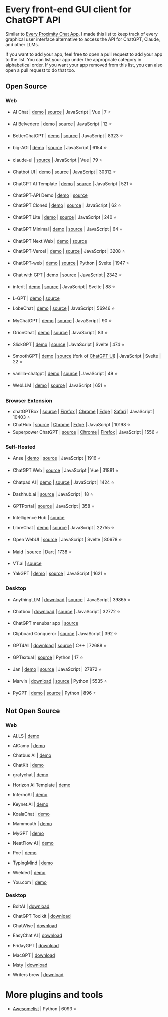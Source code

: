 # Every front-end GUI client for ChatGPT API

Similar to [Every Proximity Chat App](https://github.com/billmei/every-proximity-chat-app), I made this list to keep track of every graphical user interface alternative to access the API for ChatGPT, Claude, and other LLMs.

If you want to add your app, feel free to open a pull request to add your app to the list. You can list your app under the appropriate category in alphabetical order. If you want your app removed from this list, you can also open a pull request to do that too.

## Open Source

### Web
- AI Chat | [demo](https://aichat.ksdev.pl) | [source](https://github.com/ksdev-pl/ai-chat) | JavaScript | Vue | 7 ⭐
- AI Belvedere | [demo](https://ai-belvedere-demo.alergant.us) | [source](https://github.com/DmitriyAlergant-T1A/ai-belvedere/) | JavaScript | 12 ⭐
- BetterChatGPT | [demo](https://bettergpt.chat/) | [source](https://github.com/ztjhz/BetterChatGPT) | JavaScript | 8323 ⭐
- big-AGI | [demo](https://big-agi.com) | [source](https://github.com/enricoros/big-agi) | JavaScript | 6154 ⭐
- claude-ui | [source](https://github.com/chihebnabil/claude-ui) | JavaScript | Vue | 79 ⭐
- Chatbot UI | [demo](https://www.chatbotui.com/) | [source](https://github.com/mckaywrigley/chatbot-ui) | JavaScript | 30312 ⭐
- ChatGPT AI Template | [demo](https://horizon-ui.com/chatgpt-ai-template/) | [source](https://github.com/horizon-ui/chatgpt-ai-template) | JavaScript | 521 ⭐
- ChatGPT-API Demo | [demo](https://chatgpt.ddiu.me/) | [source](https://github.com/ddiu8081/chatgpt-demo)

- ChatGPT Cloned | [demo](https://chat-gpt-cloned.netlify.app/) | [source](https://github.com/PrasadBroo/ChatGPT) | JavaScript | 62 ⭐
- ChatGPT Lite | [demo](https://gptlite.vercel.app) | [source](https://github.com/blrchen/chatgpt-lite) | JavaScript | 240 ⭐
- ChatGPT Minimal | [demo](https://chatgpt-minimal.vercel.app) | [source](https://github.com/blrchen/chatgpt-minimal) | JavaScript | 64 ⭐
- ChatGPT Next Web | [demo](https://app.nextchat.dev/) | [source](https://github.com/ChatGPTNextWeb/ChatGPT-Next-Web)

- ChatGPT-Vercel | [demo](https://www.chatsverse.xyz/) | [source](https://github.com/ourongxing/chatgpt-vercel) | JavaScript | 3208 ⭐
- ChatGPT-web | [demo](https://niek.github.io/chatgpt-web/) | [source](https://github.com/Niek/chatgpt-web) | Python | Svelte | 1947 ⭐
- Chat with GPT | [demo](https://www.chatwithgpt.ai/) | [source](https://github.com/cogentapps/chat-with-gpt) | JavaScript | 2342 ⭐
- inferit | [demo](https://inferit.index.garden/) | [source](https://github.com/devidw/inferit) | JavaScript | Svelte | 88 ⭐
- L-GPT | [demo](https://le-ai.app/) | [source](https://github.com/Peek-A-Booo/L-GPT)

- LobeChat | [demo](https://lobechat.com/) | [source](https://github.com/lobehub/lobe-chat) | JavaScript | 56946 ⭐
- MyChatGPT | [demo](https://my-chat-gpt-lake.vercel.app/) | [source](https://github.com/Loeffeldude/my-chat-gpt) | JavaScript | 90 ⭐
- OrionChat | [demo](https://eliaspereirah.github.io/OrionChat) | [source](https://github.com/EliasPereirah/OrionChat) | JavaScript | 83 ⭐
- SlickGPT | [demo](https://slickgpt.vercel.app) | [source](https://github.com/ShipBit/slickgpt) | JavaScript | Svelte | 474 ⭐
- SmoothGPT | [demo](https://smoothgpt.app) | [source](https://github.com/agambon/SmoothGPT) (fork of [ChatGPT UI](https://github.com/patrikzudel/PatrikZeros-ChatGPT-API-UI)) | JavaScript | Svelte | 22 ⭐
- vanilla-chatgpt | [demo](https://raw.githack.com/casualwriter/vanilla-chatgpt/main/source/index.html) | [source](https://github.com/casualwriter/vanilla-chatgpt) | JavaScript | 49 ⭐
- WebLLM | [demo](https://chat.webllm.ai/) | [source](https://github.com/mlc-ai/web-llm-chat) | JavaScript | 651 ⭐

### Browser Extension
- chatGPTBox | [source](https://github.com/josStorer/chatGPTBox)  | [Firefox](https://addons.mozilla.org/firefox/addon/chatgptbox/) | [Chrome](https://chrome.google.com/webstore/detail/chatgptbox/eobbhoofkanlmddnplfhnmkfbnlhpbbo) | [Edge](https://microsoftedge.microsoft.com/addons/detail/fission-chatbox-best/enjmfilpkbbabhgeoadmdpjjpnahkogf) | [Safari](https://apps.apple.com/app/fission-chatbox/id6446611121) | JavaScript | 10403 ⭐
- ChatHub | [source](https://github.com/chathub-dev/chathub/) | [Chrome](https://chrome.google.com/webstore/detail/chathub-all-in-one-chatbo/iaakpnchhognanibcahlpcplchdfmgma?utm_source=every-chat-gpt-gui) | [Edge](https://microsoftedge.microsoft.com/addons/detail/chathub-allinone-chat/kdlmggoacmfoombiokflpeompajfljga?utm_source=every-chat-gpt-gui) | JavaScript | 10198 ⭐
- Superpower ChatGPT | [source](https://github.com/saeedezzati/superpower-chatgpt) | [Chrome](https://chrome.google.com/webstore/detail/superpower-chatgpt/amhmeenmapldpjdedekalnfifgnpfnkc) | [Firefox](https://addons.mozilla.org/en-US/firefox/addon/superpower-chatgpt/) | JavaScript | 1556 ⭐

### Self-Hosted
- Anse | [demo](https://anse.app) | [source](https://github.com/anse-app/anse) | JavaScript | 1916 ⭐
- ChatGPT Web | [source](https://github.com/Chanzhaoyu/chatgpt-web) | JavaScript | Vue | 31881 ⭐
- Chatpad AI | [demo](https://chatpad.ai) | [source](https://github.com/deiucanta/chatpad) | JavaScript | 1424 ⭐
- Dashhub.ai | [source](https://github.com/DashHub-ai/DashHub) | JavaScript | 18 ⭐
- GPTPortal | [source](https://github.com/Zaki-1052/GPTPortal) | JavaScript | 358 ⭐
- Intelligence Hub | [source](https://github.com/streaver91/intelligence-hub)

- LibreChat | [demo](https://librechat-librechat.hf.space/login) | [source](https://github.com/danny-avila/LibreChat) | JavaScript | 22755 ⭐
- Open WebUI | [source](https://github.com/open-webui/open-webui) | JavaScript | Svelte | 80678 ⭐
- Maid | [source](https://github.com/Mobile-Artificial-Intelligence/maid) | Dart | 1738 ⭐
- VT.ai | [source](https://github.com/vinhnx/vt.ai)

- YakGPT | [demo](https://yakgpt.vercel.app) | [source](https://github.com/yakGPT/yakGPT) | JavaScript | 1621 ⭐

### Desktop
- AnythingLLM | [download](https://github.com/Mintplex-Labs/anything-llm) | [source](https://github.com/Mintplex-Labs/anything-llm) | JavaScript | 39865 ⭐
- Chatbox | [download](https://web.chatboxai.app/) | [source](https://github.com/Bin-Huang/chatbox) | JavaScript | 32772 ⭐
- ChatGPT menubar app | [source](https://github.com/sw-yx/chatgpt-mac)

- Clipboard Conqueror | [source](https://github.com/aseichter2007/ClipboardConqueror) | JavaScript | 392 ⭐
- GPT4All | [download](https://www.nomic.ai/gpt4all) | [source](https://github.com/nomic-ai/gpt4all) | C++ | 72688 ⭐
- GPTextual | [source](https://github.com/stefankirchfeld/gptextual) | Python | 17 ⭐
- Jan | [demo](https://jan.ai/) | [source](https://github.com/janhq/jan) | JavaScript | 27872 ⭐
- Marvin | [download](https://www.askmarvin.ai/) | [source](https://github.com/prefecthq/marvin) | Python | 5535 ⭐
- PyGPT | [demo](https://pygpt.net/) | [source](https://github.com/szczyglis-dev/py-gpt) | Python | 896 ⭐
  
## Not Open Source

### Web
- AI.LS | [demo](https://ai.ls/)

- AICamp | [demo](https://aicamp.so)

- Chatbus AI | [demo](https://www.chatbus.ai)

- ChatKit | [demo](https://chatkit.app/)

- grafychat | [demo](https://grafychat.com)

- Horizon AI Template | [demo](https://horizon-ui.com/horizon-ai-template/)

- InfernoAI | [demo](https://www.getinfernoai.com/)

- Keynet.AI | [demo](https://keynet.ai/)

- KoalaChat | [demo](https://koala.sh/chat)

- Mammouth | [demo](https://mammouth.ai/)

- MyGPT | [demo](https://mygpt.thesamur.ai/)

- NeatFlow AI | [demo](https://neatflowai.com)

- Poe | [demo](https://poe.com/)

- TypingMind | [demo](https://www.typingmind.com)

- Wielded | [demo](https://wielded.com/)

- You.com | [demo](https://you.com/plans)


### Desktop
- BoltAI | [download](https://boltai.app/)

- ChatGPT Toolkit | [download](https://schmedu.com/tools/chatGpt)

- ChatWise | [download](https://chatwise.app/)

- EasyChat AI | [download](https://easychat-ai.app/)

- FridayGPT | [download](https://www.fridaygpt.app/)

- MacGPT | [download](https://www.macgpt.com/)

- Msty | [download](https://msty.app)

- Writers brew | [download](https://writersbrew.app)


# More plugins and tools
- [Awesomelist](https://github.com/reorx/awesome-chatgpt-api) | Python | 6093 ⭐
